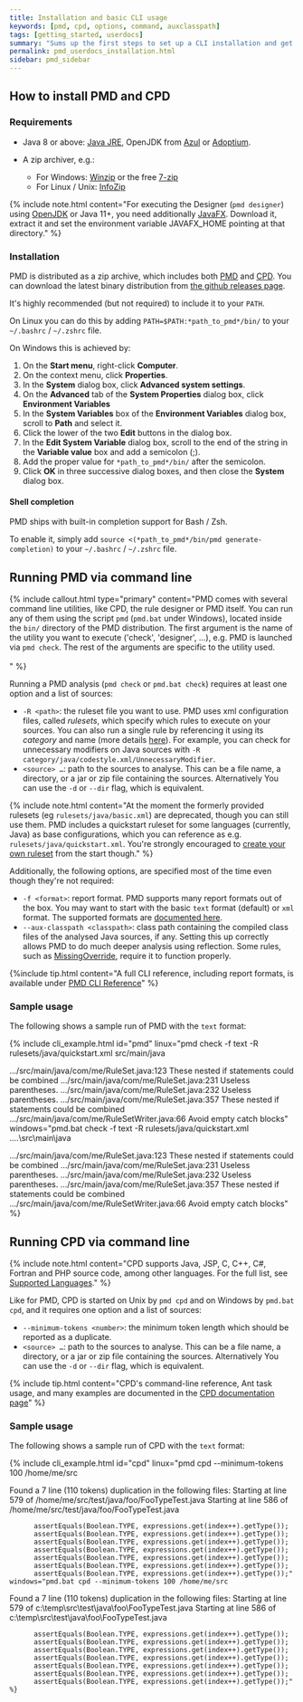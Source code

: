 ```yaml
---
title: Installation and basic CLI usage
keywords: [pmd, cpd, options, command, auxclasspath]
tags: [getting_started, userdocs]
summary: "Sums up the first steps to set up a CLI installation and get started using PMD"
permalink: pmd_userdocs_installation.html
sidebar: pmd_sidebar
---
```


## How to install PMD and CPD

### Requirements

*   Java 8 or above: [Java JRE](http://www.oracle.com/technetwork/java/javase/downloads/index.html),
    OpenJDK from [Azul](https://www.azul.com/downloads/zulu-community/)
    or [Adoptium](https://adoptium.net).

*   A zip archiver, e.g.:
    
    * For Windows: [Winzip](http://winzip.com) or the free [7-zip](http://www.7-zip.org/)
    * For Linux / Unix: [InfoZip](http://infozip.sourceforge.net/)

{% include note.html content="For executing the Designer (`pmd designer`) using [OpenJDK](http://jdk.java.net) or Java 11+, you need additionally [JavaFX](https://gluonhq.com/products/javafx/). Download it, extract it and set the environment variable JAVAFX_HOME pointing at that directory." %}


### Installation

PMD is distributed as a zip archive, which includes both [PMD](#running-pmd-via-command-line) and [CPD](pmd_userdocs_cpd.html). 
You can download the latest binary distribution from [the github releases page](https://github.com/pmd/pmd/releases).

It's highly recommended (but not required) to include it to your `PATH`.

On Linux you can do this by adding `PATH=$PATH:*path_to_pmd*/bin/` to your `~/.bashrc` / `~/.zshrc` file.

On Windows this is achieved by:
1. On the **Start menu**, right-click **Computer**.
2. On the context menu, click **Properties**.
3. In the **System** dialog box, click **Advanced system settings**.
4. On the **Advanced** tab of the **System Properties** dialog box, click **Environment Variables**
5. In the **System Variables** box of the **Environment Variables** dialog box, scroll to **Path** and select it.
6. Click the lower of the two **Edit** buttons in the dialog box.
7. In the **Edit System Variable** dialog box, scroll to the end of the string in the **Variable value** box and add a semicolon (;).
8. Add the proper value for `*path_to_pmd*/bin/` after the semicolon.
9. Click **OK** in three successive dialog boxes, and then close the **System** dialog box.

#### Shell completion

PMD ships with built-in completion support for Bash / Zsh.

To enable it, simply add `source <(*path_to_pmd*/bin/pmd generate-completion)` to your `~/.bashrc` / `~/.zshrc` file.

## Running PMD via command line

{% include callout.html type="primary"
   content="PMD comes with several command line utilities, like CPD, the rule designer or PMD itself.
            You can run any of them using the script `pmd` (`pmd.bat` under Windows), located inside the `bin/`
            directory of the PMD distribution. The first argument is the name of the utility you want
            to execute ('check', 'designer', ...), e.g. PMD is launched via `pmd check`. The rest of
            the arguments are specific to the utility used.<br/><br/>" %}

Running a PMD analysis (`pmd check` or `pmd.bat check`) requires at least one option and a list of sources:

* `-R <path>`: the ruleset file you want to use. PMD uses xml configuration files, called *rulesets*, which specify 
which rules to execute on your sources. You can also run a single rule by referencing it using its *category* and
name (more details [here](pmd_userdocs_making_rulesets.html#referencing-a-single-rule)). For example, you can check for unnecessary
modifiers on Java sources with `-R category/java/codestyle.xml/UnnecessaryModifier`.
* `<source> …`: path to the sources to analyse. This can be a file name, a directory, or a jar or zip file containing the
sources. Alternatively You can use the `-d` or `--dir` flag, which is equivalent.

{% include note.html
   content="At the moment the formerly provided rulesets (eg `rulesets/java/basic.xml`) are deprecated,
   though you can still use them. PMD includes a quickstart ruleset for some languages (currently, Java)
   as base configurations, which you can reference as e.g. `rulesets/java/quickstart.xml`. You're strongly
   encouraged to [create your own ruleset](pmd_userdocs_making_rulesets.html) from the start though." %}

Additionally, the following options, are specified most of the time even though they're not required:
* `-f <format>`: report format. PMD supports many report formats out of the box. You may want to start with the basic
`text` format (default) or `xml` format. The supported formats are [documented here](pmd_userdocs_cli_reference.html#available-report-formats).
* `--aux-classpath <classpath>`: class path containing the compiled class files of the analysed Java sources, if any.
  Setting this up correctly allows PMD to do much deeper analysis using reflection. Some rules, such as [MissingOverride](pmd_rules_java_bestpractices.html#missingoverride),
  require it to function properly.

{%include tip.html content="A full CLI reference, including report formats, is available under [PMD CLI Reference](pmd_userdocs_cli_reference.html)" %}



### Sample usage

 The following shows a sample run of PMD with the `text` format:

{% include cli_example.html
   id="pmd"
   linux="pmd check -f text -R rulesets/java/quickstart.xml src/main/java

  .../src/main/java/com/me/RuleSet.java:123  These nested if statements could be combined
  .../src/main/java/com/me/RuleSet.java:231  Useless parentheses.
  .../src/main/java/com/me/RuleSet.java:232  Useless parentheses.
  .../src/main/java/com/me/RuleSet.java:357  These nested if statements could be combined
  .../src/main/java/com/me/RuleSetWriter.java:66     Avoid empty catch blocks"
   windows="pmd.bat check -f text -R rulesets/java/quickstart.xml ..\..\src\main\java

  .../src/main/java/com/me/RuleSet.java:123  These nested if statements could be combined
  .../src/main/java/com/me/RuleSet.java:231  Useless parentheses.
  .../src/main/java/com/me/RuleSet.java:232  Useless parentheses.
  .../src/main/java/com/me/RuleSet.java:357  These nested if statements could be combined
  .../src/main/java/com/me/RuleSetWriter.java:66     Avoid empty catch blocks" %}

## Running CPD via command line

{% include note.html
   content="CPD supports Java, JSP, C, C++, C#, Fortran and PHP source code, among other languages.
            For the full list, see [Supported Languages](pmd_userdocs_cpd.html#supported-languages)." %}

Like for PMD, CPD is started on Unix by `pmd cpd` and on Windows by `pmd.bat cpd`, and it requires one option and a list of sources:

* `--minimum-tokens <number>`: the minimum token length which should be reported as a duplicate.
* `<source> …`: path to the sources to analyse. This can be a file name, a directory, or a jar or zip file containing the
sources. Alternatively You can use the `-d` or `--dir` flag, which is equivalent.

{% include tip.html
   content="CPD's command-line reference, Ant task usage, and many examples are documented in the
            [CPD documentation page](pmd_userdocs_cpd.html)" %}

### Sample usage

 The following shows a sample run of CPD with the `text` format:

{% include cli_example.html
   id="cpd"
   linux="pmd cpd --minimum-tokens 100 /home/me/src

  Found a 7 line (110 tokens) duplication in the following files:
  Starting at line 579 of /home/me/src/test/java/foo/FooTypeTest.java
  Starting at line 586 of /home/me/src/test/java/foo/FooTypeTest.java

          assertEquals(Boolean.TYPE, expressions.get(index++).getType());
          assertEquals(Boolean.TYPE, expressions.get(index++).getType());
          assertEquals(Boolean.TYPE, expressions.get(index++).getType());
          assertEquals(Boolean.TYPE, expressions.get(index++).getType());
          assertEquals(Boolean.TYPE, expressions.get(index++).getType());
          assertEquals(Boolean.TYPE, expressions.get(index++).getType());
          assertEquals(Boolean.TYPE, expressions.get(index++).getType());"
    windows="pmd.bat cpd --minimum-tokens 100 /home/me/src

  Found a 7 line (110 tokens) duplication in the following files:
  Starting at line 579 of c:\temp\src\test\java\foo\FooTypeTest.java
  Starting at line 586 of c:\temp\src\test\java\foo\FooTypeTest.java

          assertEquals(Boolean.TYPE, expressions.get(index++).getType());
          assertEquals(Boolean.TYPE, expressions.get(index++).getType());
          assertEquals(Boolean.TYPE, expressions.get(index++).getType());
          assertEquals(Boolean.TYPE, expressions.get(index++).getType());
          assertEquals(Boolean.TYPE, expressions.get(index++).getType());
          assertEquals(Boolean.TYPE, expressions.get(index++).getType());
          assertEquals(Boolean.TYPE, expressions.get(index++).getType());" %}


